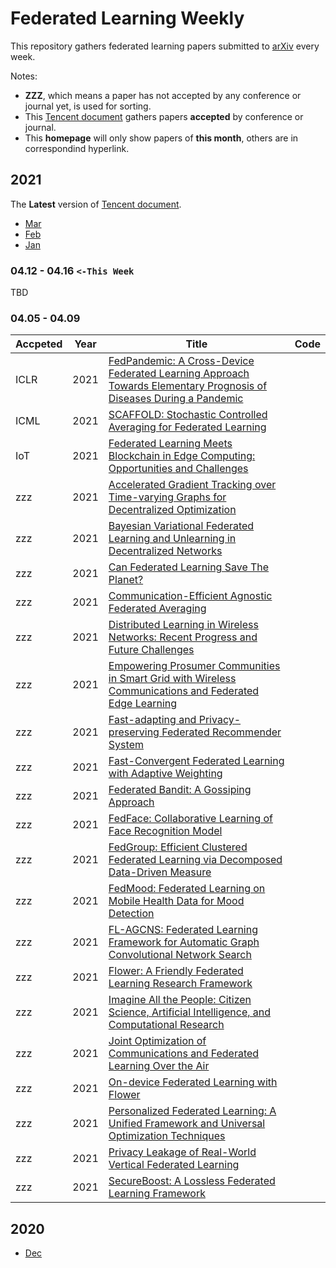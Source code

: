 # Federated Learning Weekly

This repository gathers federated learning papers submitted to [arXiv](https://arxiv.org/search/advanced?advanced=&terms-0-operator=AND&terms-0-term=federated+learning&terms-0-field=all&classification-physics_archives=all&classification-include_cross_list=include&date-year=2020&date-filter_by=date_range&date-from_date=2021-04-01&date-to_date=&date-date_type=announced_date_first&abstracts=show&size=50&order=-submitted_date) every week.

Notes:
- **ZZZ**, which means a paper has not accepted by any conference or journal yet, is used for sorting.
- This [Tencent document](https://docs.qq.com/sheet/DSU9MTG5QWm91SFBh) gathers papers **accepted** by conference or journal.
- This **homepage** will only show papers of **this month**, others are in correspondind hyperlink.

<!-- 
Notes:
- The regular expression `\s+\) -> )` is used to remove abundant spaces. -->


## 2021
The **Latest** version of [Tencent document](https://docs.qq.com/sheet/DSXB6Qk9KanBURURR?).

- [Mar](2021/03.md)
- [Feb](2021/02.md)
- [Jan](2021/01.md)


### 04.12 - 04.16 `<-This Week`

TBD

### 04.05 - 04.09

| Accpeted | Year | Title                                                                                                                                                  | Code |
| -------- | ---- | ------------------------------------------------------------------------------------------------------------------------------------------------------ | ---- |
| ICLR     | 2021 | [FedPandemic: A Cross-Device Federated Learning Approach Towards Elementary Prognosis of Diseases During a Pandemic](https://arxiv.org/abs/2104.01864) |
| ICML     | 2021 | [SCAFFOLD: Stochastic Controlled Averaging for Federated Learning](https://arxiv.org/abs/1910.06378)                                                   |
| IoT      | 2021 | [Federated Learning Meets Blockchain in Edge Computing: Opportunities and Challenges](https://arxiv.org/abs/2104.01776)                                |
| zzz      | 2021 | [Accelerated Gradient Tracking over Time-varying Graphs for Decentralized Optimization](https://arxiv.org/abs/2104.02596)                              |
| zzz      | 2021 | [Bayesian Variational Federated Learning and Unlearning in Decentralized Networks](https://arxiv.org/abs/2104.03834)                                   |
| zzz      | 2021 | [Can Federated Learning Save The Planet?](https://arxiv.org/abs/2010.06537)                                                                            |
| zzz      | 2021 | [Communication-Efficient Agnostic Federated Averaging](https://arxiv.org/abs/2104.02748)                                                               |
| zzz      | 2021 | [Distributed Learning in Wireless Networks: Recent Progress and Future Challenges](https://arxiv.org/abs/2104.02151)                                   |
| zzz      | 2021 | [Empowering Prosumer Communities in Smart Grid with Wireless Communications and Federated Edge Learning](https://arxiv.org/abs/2104.03169)             |
| zzz      | 2021 | [Fast-adapting and Privacy-preserving Federated Recommender System](https://arxiv.org/abs/2104.00919)                                                  |
| zzz      | 2021 | [Fast-Convergent Federated Learning with Adaptive Weighting](https://arxiv.org/abs/2012.00661)                                                         |
| zzz      | 2021 | [Federated Bandit: A Gossiping Approach](https://arxiv.org/abs/2010.12763)                                                                             |
| zzz      | 2021 | [FedFace: Collaborative Learning of Face Recognition Model](https://arxiv.org/abs/2104.03008)                                                          |
| zzz      | 2021 | [FedGroup: Efficient Clustered Federated Learning via Decomposed Data-Driven Measure](https://arxiv.org/abs/2010.06870)                                |
| zzz      | 2021 | [FedMood: Federated Learning on Mobile Health Data for Mood Detection](https://arxiv.org/abs/2102.09342)                                               |
| zzz      | 2021 | [FL-AGCNS: Federated Learning Framework for Automatic Graph Convolutional Network Search](https://arxiv.org/abs/2104.04141)                            |
| zzz      | 2021 | [Flower: A Friendly Federated Learning Research Framework](https://arxiv.org/abs/2007.14390)                                                           |
| zzz      | 2021 | [Imagine All the People: Citizen Science, Artificial Intelligence, and Computational Research](https://arxiv.org/abs/2104.00093)                       |
| zzz      | 2021 | [Joint Optimization of Communications and Federated Learning Over the Air](https://arxiv.org/abs/2104.03490)                                           |
| zzz      | 2021 | [On-device Federated Learning with Flower](https://arxiv.org/abs/2104.03042)                                                                           |
| zzz      | 2021 | [Personalized Federated Learning: A Unified Framework and Universal Optimization Techniques](https://arxiv.org/abs/2102.09743)                         |
| zzz      | 2021 | [Privacy Leakage of Real-World Vertical Federated Learning](https://arxiv.org/abs/2011.09290)                                                          |
| zzz      | 2021 | [SecureBoost: A Lossless Federated Learning Framework](https://arxiv.org/abs/1901.08755)                                                               |
## 2020
- [Dec](2020/12.md)